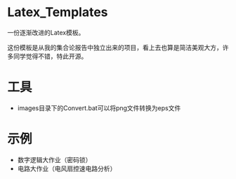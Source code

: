 # Latex_Templates
一份逐渐改进的Latex模板。

这份模板是从我的集合论报告中独立出来的项目，看上去也算是简洁美观大方，许多同学觉得不错，特此开源。

# 工具
* images目录下的Convert.bat可以将png文件转换为eps文件

# 示例
* 数字逻辑大作业（密码锁）
* 电路大作业（电风扇控速电路分析）